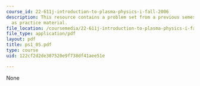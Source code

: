 ```yaml
---
course_id: 22-611j-introduction-to-plasma-physics-i-fall-2006
description: This resource contains a problem set from a previous semester, provided
  as practice material.
file_location: /coursemedia/22-611j-introduction-to-plasma-physics-i-fall-2006/122cf2d2de307520e9f738df41aee51e_ps1_05.pdf
file_type: application/pdf
layout: pdf
title: ps1_05.pdf
type: course
uid: 122cf2d2de307520e9f738df41aee51e

---
```

None